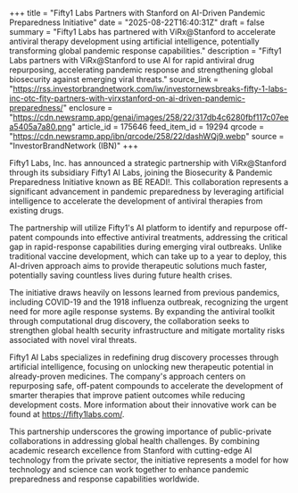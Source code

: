 +++
title = "Fifty1 Labs Partners with Stanford on AI-Driven Pandemic Preparedness Initiative"
date = "2025-08-22T16:40:31Z"
draft = false
summary = "Fifty1 Labs has partnered with ViRx@Stanford to accelerate antiviral therapy development using artificial intelligence, potentially transforming global pandemic response capabilities."
description = "Fifty1 Labs partners with ViRx@Stanford to use AI for rapid antiviral drug repurposing, accelerating pandemic response and strengthening global biosecurity against emerging viral threats."
source_link = "https://rss.investorbrandnetwork.com/iw/investornewsbreaks-fifty-1-labs-inc-otc-fity-partners-with-virxstanford-on-ai-driven-pandemic-preparedness/"
enclosure = "https://cdn.newsramp.app/genai/images/258/22/317db4c6280fbf117c07eea5405a7a80.png"
article_id = 175646
feed_item_id = 19294
qrcode = "https://cdn.newsramp.app/ibn/qrcode/258/22/dashWQj9.webp"
source = "InvestorBrandNetwork (IBN)"
+++

<p>Fifty1 Labs, Inc. has announced a strategic partnership with ViRx@Stanford through its subsidiary Fifty1 AI Labs, joining the Biosecurity & Pandemic Preparedness Initiative known as BE READI!. This collaboration represents a significant advancement in pandemic preparedness by leveraging artificial intelligence to accelerate the development of antiviral therapies from existing drugs.</p><p>The partnership will utilize Fifty1's AI platform to identify and repurpose off-patent compounds into effective antiviral treatments, addressing the critical gap in rapid-response capabilities during emerging viral outbreaks. Unlike traditional vaccine development, which can take up to a year to deploy, this AI-driven approach aims to provide therapeutic solutions much faster, potentially saving countless lives during future health crises.</p><p>The initiative draws heavily on lessons learned from previous pandemics, including COVID-19 and the 1918 influenza outbreak, recognizing the urgent need for more agile response systems. By expanding the antiviral toolkit through computational drug discovery, the collaboration seeks to strengthen global health security infrastructure and mitigate mortality risks associated with novel viral threats.</p><p>Fifty1 AI Labs specializes in redefining drug discovery processes through artificial intelligence, focusing on unlocking new therapeutic potential in already-proven medicines. The company's approach centers on repurposing safe, off-patent compounds to accelerate the development of smarter therapies that improve patient outcomes while reducing development costs. More information about their innovative work can be found at <a href="https://fifty1labs.com/" rel="nofollow" target="_blank">https://fifty1labs.com/</a>.</p><p>This partnership underscores the growing importance of public-private collaborations in addressing global health challenges. By combining academic research excellence from Stanford with cutting-edge AI technology from the private sector, the initiative represents a model for how technology and science can work together to enhance pandemic preparedness and response capabilities worldwide.</p>